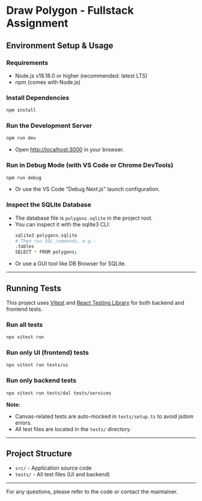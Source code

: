 # Draw Polygon - Fullstack Assignment

## Environment Setup & Usage

### Requirements

- Node.js v18.18.0 or higher (recommended: latest LTS)
- npm (comes with Node.js)

### Install Dependencies

```bash
npm install
```

### Run the Development Server

```bash
npm run dev
```

- Open [http://localhost:3000](http://localhost:3000) in your browser.

### Run in Debug Mode (with VS Code or Chrome DevTools)

```bash
npm run debug
```

- Or use the VS Code "Debug Next.js" launch configuration.

### Inspect the SQLite Database

- The database file is `polygons.sqlite` in the project root.
- You can inspect it with the sqlite3 CLI:
  ```bash
  sqlite3 polygons.sqlite
  # Then run SQL commands, e.g.:
  .tables
  SELECT * FROM polygons;
  ```
- Or use a GUI tool like DB Browser for SQLite.

---

## Running Tests

This project uses [Vitest](https://vitest.dev/) and [React Testing Library](https://testing-library.com/docs/react-testing-library/intro/) for both backend and frontend tests.

### Run all tests

```bash
npx vitest run
```

### Run only UI (frontend) tests

```bash
npx vitest run tests/ui
```

### Run only backend tests

```bash
npx vitest run tests/dal tests/services
```

**Note:**

- Canvas-related tests are auto-mocked in `tests/setup.ts` to avoid jsdom errors.
- All test files are located in the `tests/` directory.

---

## Project Structure

- `src/` - Application source code
- `tests/` - All test files (UI and backend)

---

For any questions, please refer to the code or contact the maintainer.
